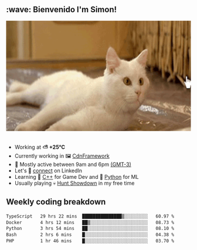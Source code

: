 <h2>:wave: <b>Bienvenido I'm Simon!&nbsp;</b></h2>

<section>
  <img src="./static/banner.gif" height=300 width=1000>
</section>

<br>

<ul>
  <li>
		<!--START_SECTION:weather-->
		Working at <b>⛅️  +25°C</b>
		<!--END_SECTION:weather-->
  </li>
  <li>
    Currently working in 🖼️&nbsp;<a href=https://github.com/snapverse/cdn-framework target=_blank>CdnFramework</a>
  </li>
  <li>
    🚩 Mostly active between 9am and 6pm <a href=https://onlinealarmkur.com/world/es target=_blank>(GMT-3)</a>
  </li>
  <li>
    Let's 🔗&nbsp;<a href=https://www.linkedin.com/in/itsimmons target=_blank>connect</a> on LinkedIn
  </li>
  <li>
    Learning 👴&nbsp;<a href=https://images3.memedroid.com/images/UPLOADED755/65f2bce6734f6.webp target=_blank>C++</a> for Game Dev and 🐍&nbsp;<a href=https://qph.cf2.quoracdn.net/main-qimg-4472b6229cb75bf66ab531f3ebd4f975-lq target=_blank>Python</a> for ML
  </li>
  <li>
    Usually playing 💀&nbsp;<a href=https://www.huntshowdown.com target=_blank>Hunt Showdown</a> in my free time
  </li>
</ul>

<h2><b>Weekly coding breakdown </b></h2>

<!--START_SECTION:waka-->

```txt
TypeScript   29 hrs 22 mins  ███████████████▒░░░░░░░░░   60.97 %
Docker       4 hrs 12 mins   ██▒░░░░░░░░░░░░░░░░░░░░░░   08.73 %
Python       3 hrs 54 mins   ██░░░░░░░░░░░░░░░░░░░░░░░   08.10 %
Bash         2 hrs 6 mins    █░░░░░░░░░░░░░░░░░░░░░░░░   04.38 %
PHP          1 hr 46 mins    █░░░░░░░░░░░░░░░░░░░░░░░░   03.70 %
```

<!--END_SECTION:waka-->
